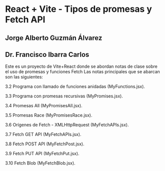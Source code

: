 # React + Vite - Tipos de promesas y Fetch API

## Jorge Alberto Guzmán Álvarez
## Dr. Francisco Ibarra Carlos

Este es un proyecto de Vite+React donde se abordan notas de clase sobre el uso de promesas y funciones Fetch
Las notas principales que se abarcan son las siguientes:

3.2 Programa con llamado de funciones anidadas (MyFunctions.jsx).

3.3 Programa con promesas recursivas (MyPromises.jsx).

3.4 Promesas All (MyPromisesAll.jsx).

3.5 Promesas Race (MyPromisesRace.jsx).

3.6 Orígenes de Fetch - XMLHttpRequest (MyFetchAPIs.jsx).

3.7 Fetch GET API (MyFetchAPIs.jsx).

3.8 Fetch POST API (MyFetchPost.jsx).

3.9 Fetch PUT API (MyFetchPut.jsx).

3.10 Fetch Blob (MyFetchBlob.jsx).
